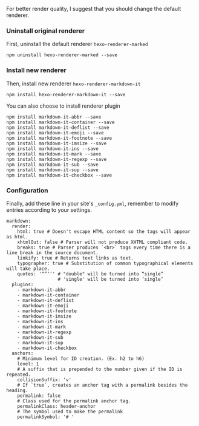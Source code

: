 For better render quality, I suggest that you should change the default renderer.

### Uninstall original renderer

First, uninstall the default renderer `hexo-renderer-marked`

```
npm uninstall hexo-renderer-marked --save
```

### Install new renderer

Then, install new renderer `hexo-renderer-markdown-it`

```
npm install hexo-renderer-markdown-it --save
```

You can also choose to install renderer plugin

```
npm install markdown-it-abbr --save
npm install markdown-it-container --save
npm install markdown-it-deflist --save
npm install markdown-it-emoji --save
npm install markdown-it-footnote --save
npm install markdown-it-imsize --save
npm install markdown-it-ins --save
npm install markdown-it-mark --save
npm install markdown-it-regexp --save
npm install markdown-it-sub --save
npm install markdown-it-sup --save
npm install markdown-it-checkbox --save
```

### Configuration

Finally, add these line in your site's `_config.yml`, remember to modify entries according to your settings.

```
markdown:
  render:
    html: true # Doesn't escape HTML content so the tags will appear as html.
    xhtmlOut: false # Parser will not produce XHTML compliant code.
    breaks: true # Parser produces `<br>` tags every time there is a line break in the source document.
    linkify: true # Returns text links as text.
    typographer: true # Substitution of common typographical elements will take place.
    quotes: '“”‘’' # "double" will be turned into “single”
                   # 'single' will be turned into ‘single’
  plugins:
    - markdown-it-abbr
    - markdown-it-container
    - markdown-it-deflist
    - markdown-it-emoji
    - markdown-it-footnote
    - markdown-it-imsize
    - markdown-it-ins
    - markdown-it-mark
    - markdown-it-regexp
    - markdown-it-sub
    - markdown-it-sup
    - markdown-it-checkbox
  anchors:
    # Minimum level for ID creation. (Ex. h2 to h6)
    level: 1
    # A suffix that is prepended to the number given if the ID is repeated.
    collisionSuffix: 'v'
    # If `true`, creates an anchor tag with a permalink besides the heading.
    permalink: false
    # Class used for the permalink anchor tag.
    permalinkClass: header-anchor
    # The symbol used to make the permalink
    permalinkSymbol: '# '
```